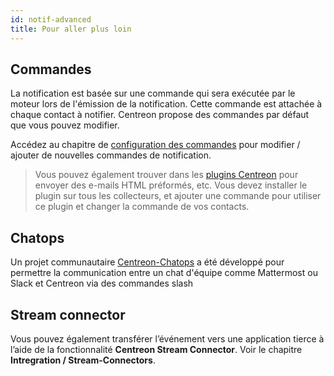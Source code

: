 ```yaml
---
id: notif-advanced
title: Pour aller plus loin
---
```


## Commandes

La notification est basée sur une commande qui sera exécutée par le
moteur lors de l'émission de la notification. Cette commande est
attachée à chaque contact à notifier. Centreon propose des commandes par
défaut que vous pouvez modifier.

Accédez au chapitre de [configuration des
commandes](../monitoring/basic-objects/commands.md#definition) pour
modifier / ajouter de nouvelles commandes de notification.

> Vous pouvez également trouver dans les [plugins
> Centreon](https://github.com/centreon/centreon-plugins/tree/master/notification)
> pour envoyer des e-mails HTML préformés, etc. Vous devez installer le
> plugin sur tous les collecteurs, et ajouter une commande pour utiliser
> ce plugin et changer la commande de vos contacts.

## Chatops

Un projet communautaire [Centreon-Chatops](https://github.com/centreon/centreon-chatops)
a été développé pour permettre la communication entre un chat d'équipe
comme Mattermost ou Slack et Centreon via des commandes slash

## Stream connector

Vous pouvez également transférer l’événement vers une application tierce
à l’aide de la fonctionnalité **Centreon Stream Connector**. Voir le
chapitre **Intregration / Stream-Connectors**.
